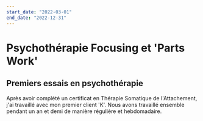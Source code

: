 ```yaml
---
start_date: "2022-03-01"
end_date: "2022-12-31"
---
```


# Psychothérapie Focusing et 'Parts Work'
## Premiers essais en psychothérapie

Après avoir complété un certificat en Thérapie Somatique de l'Attachement, j'ai travaillé avec mon premier client 'K'. Nous avons travaillé ensemble pendant un an et demi de manière régulière et hebdomadaire.
